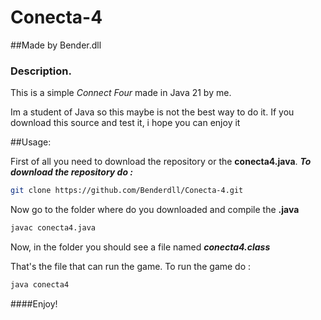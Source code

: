 # Conecta-4
##Made by Bender.dll

### Description.
This is a simple _Connect Four_ made in Java 21 by me.

Im a student of Java so this maybe is not the best way to do it.
If you download this source and test it, i hope you can enjoy it

##Usage: 

First of all you need to download the repository or the **conecta4.java**.
**_To download the repository do :_**
```bash
git clone https://github.com/Benderdll/Conecta-4.git
```
Now go to the folder where do you downloaded and compile the **.java**
```bash
javac conecta4.java
```

Now, in the folder you should see a file named **_conecta4.class_**

That's the file that can run the game. To run the game do :
```bash
java conecta4
```
####Enjoy!